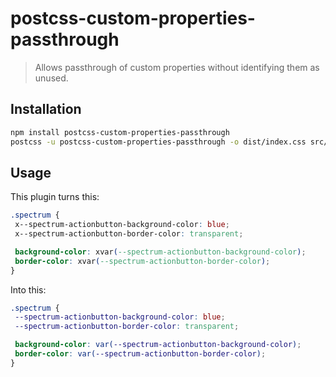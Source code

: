 # postcss-custom-properties-passthrough

> Allows passthrough of custom properties without identifying them as unused.

## Installation

```sh
npm install postcss-custom-properties-passthrough
postcss -u postcss-custom-properties-passthrough -o dist/index.css src/index.css
```

## Usage

This plugin turns this:

```css
.spectrum {
 x--spectrum-actionbutton-background-color: blue;
 x--spectrum-actionbutton-border-color: transparent;

 background-color: xvar(--spectrum-actionbutton-background-color);
 border-color: xvar(--spectrum-actionbutton-border-color);
}
```

Into this:

```css
.spectrum {
 --spectrum-actionbutton-background-color: blue;
 --spectrum-actionbutton-border-color: transparent;

 background-color: var(--spectrum-actionbutton-background-color);
 border-color: var(--spectrum-actionbutton-border-color);
}
```
